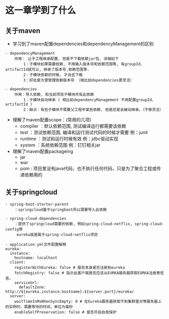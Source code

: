 # 这一章学到了什么
## 关于maven
- 学习到了maven配置dependencies和dependencyManagement的区别
    
```
- dependencyManagement
    作用： 让子工程继承配置, 但是不下载依赖jar包, 详细如下
        1：子模块如果需要依赖, 不用输入版本号和依赖范围等, 有groupId、artifactId就可以, 继承了版本号,依赖范围等.
        2：子模块依赖的时候, 才会去下载
        3：好处是方便管理依赖版本号 （相比如dependencies更灵活）
        
- dependencies
    作用：导入依赖, 和当前项目子模块共有此依赖
        1：子模块自动继承 ( 相比如dependencyManagement 不用配置groupId、artifactId )
        2：缺点：有些子模块不需要父工程中某些依赖, 但是还是会被动继承。（不够灵活）
```
    
- 理解了maven配置scope：(常用的几项)
    - compiler ：默认依赖范围, 测试编译运行都需要该依赖
    - test     ：测试依赖范围, 编译和运行测试代码的时候才需要   例：junit
    - runtime  ：测试和运行时候有效                           例：jdbc驱动实现
    - system   ：系统依赖范围                                 例：钉钉相关jar
- 理解了maven配置packageing
    - jar
    - war
    - pom : 项目里没有java代码，也不执行任何代码，只是为了聚合工程或传递依赖用的

## 关于springcloud
```
- spring-boot-starter-parent
    ：springcloud基于springboot所以需要导入此依赖

- spring-cloud-dependencies
    ：提供了springcloud需要的依赖, 例如spring-cloud-netflix, spring-cloud-config等
     eureka就是属于spring-cloud-netflix项目
     
- application.yml文件配置解释
eureka:
  instance:
    hostname: localhost
  client:
    registerWithEureka: false # 服务本身是否注册到eureka
    fetchRegistry: false # 指示此客户端是否应该从EURKA服务器获取EURKA注册表信息。
    serviceUrl:
      defaultZone: http://${eureka.instance.hostname}:${server.port}/eureka/
  server:
    waitTimeInMsWhenSyncEmpty: 0 # 在Eureka服务器获取不到集群里对等服务器上的实例时，需要等待的时间，单位为毫秒
    enableSelfPreservation: false # 是否开启自我保护
```
